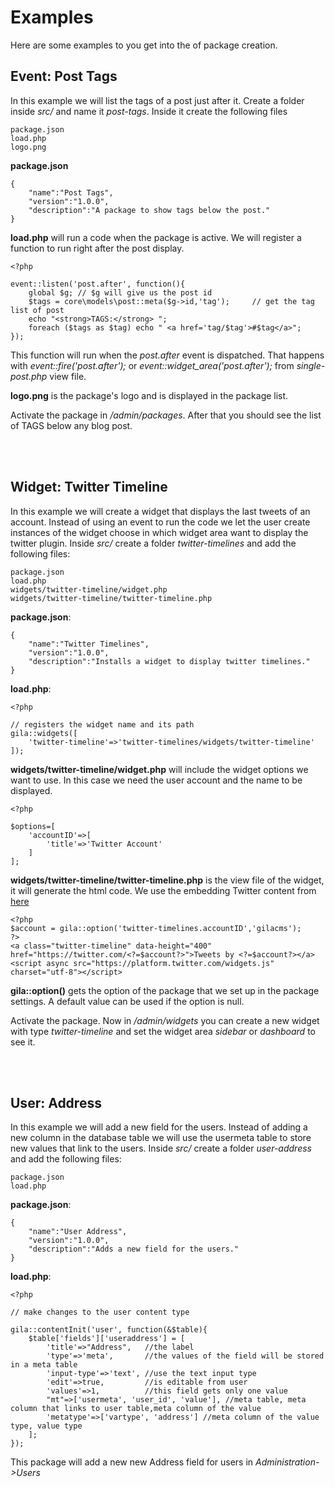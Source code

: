 
# Examples

Here are some examples to you get into the of package creation.

## Event: Post Tags

In this example we will list the tags of a post just after it. Create a folder inside *src/* and name it *post-tags*. Inside it create the following files
```
package.json
load.php
logo.png
```
**package.json**
```
{
	"name":"Post Tags",
	"version":"1.0.0",
	"description":"A package to show tags below the post."
}
```
**load.php** will run a code when the package is active. We will register a function to run right after the post display.
```
<?php

event::listen('post.after', function(){
    global $g; // $g will give us the post id
    $tags = core\models\post::meta($g->id,'tag');     // get the tag list of post
    echo "<strong>TAGS:</strong> ";
    foreach ($tags as $tag) echo " <a href='tag/$tag'>#$tag</a>";
});
```
This function will run when the *post.after* event is dispatched. That happens with *event::fire('post.after');* or *event::widget_area('post.after');* from *single-post.php* view file.

**logo.png** is the package's logo and is displayed in the package list.

Activate the package in */admin/packages*. After that you should see the list of TAGS below any blog post.

<br>
<br>

## Widget: Twitter Timeline

In this example we will create a widget that displays the last tweets of an account. Instead of using an event to run the code we let the user create instances of the widget choose in which widget area want to display the twitter plugin. Inside *src/* create a folder *twitter-timelines* and add the following files:
```
package.json
load.php
widgets/twitter-timeline/widget.php
widgets/twitter-timeline/twitter-timeline.php
```
**package.json**:
```
{
	"name":"Twitter Timelines",
	"version":"1.0.0",
	"description":"Installs a widget to display twitter timelines."
}
```
**load.php**:
```
<?php

// registers the widget name and its path
gila::widgets([
    'twitter-timeline'=>'twitter-timelines/widgets/twitter-timeline'
]);
```
**widgets/twitter-timeline/widget.php** will include the widget options we want to use. In this case we need the user account and the name to be displayed.
```
<?php

$options=[
    'accountID'=>[
        'title'=>'Twitter Account'
    ]
];
```
**widgets/twitter-timeline/twitter-timeline.php** is the view file of the widget, it will generate the html code. We use the embedding Twitter content from [here](https://publish.twitter.com)
```
<?php
$account = gila::option('twitter-timelines.accountID','gilacms');
?>
<a class="twitter-timeline" data-height="400" href="https://twitter.com/<?=$account?>">Tweets by <?=$account?></a>
<script async src="https://platform.twitter.com/widgets.js" charset="utf-8"></script>
```
**gila::option()** gets the option of the package that we set up in the package settings. A default value can be used if the option is null.

Activate the package. Now in */admin/widgets* you can create a new widget with type *twitter-timeline* and set the widget area *sidebar* or *dashboard* to see it.

<br>
<br>

## User: Address

In this example we will add a new field for the users. Instead of adding a new column in the database table we will use the usermeta table to store new values that link to the users. Inside *src/* create a folder *user-address* and add the following files:
```
package.json
load.php
```
**package.json**:
```
{
	"name":"User Address",
	"version":"1.0.0",
	"description":"Adds a new field for the users."
}
```
**load.php**:
```
<?php

// make changes to the user content type

gila::contentInit('user', function(&$table){
    $table['fields']['useraddress'] = [
        'title'=>"Address",   //the label
        'type'=>'meta',       //the values of the field will be stored in a meta table
        'input-type'=>'text', //use the text input type
        'edit'=>true,         //is editable from user
        'values'=>1,          //this field gets only one value
        "mt"=>['usermeta', 'user_id', 'value'], //meta table, meta column that links to user table,meta column of the value
        'metatype'=>['vartype', 'address'] //meta column of the value type, value type
    ];
});
``` 
This package will add a new new Address field for users in *Administration->Users*
